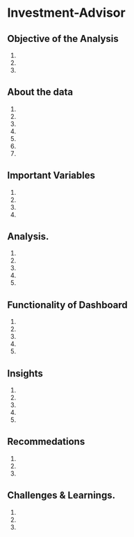 # Investment-Advisor

## Objective of the Analysis
1.
2.
3.

## About the data
1.
2.
3.
4.
5.
6.
7.

## Important Variables
1.
2.
3.
4.

## Analysis.
1.
2.
3.
4.
5.

## Functionality of Dashboard 
1.
2.
3.
4.
5.

## Insights
1.
2.
3.
4.
5.

## Recommedations
1.
2.
3.

## Challenges & Learnings.
1.
2.
3.
